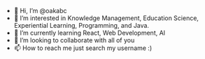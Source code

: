 - 👋 Hi, I’m @oakabc
- 👀 I’m interested in Knowledge Management, Education Science, Experiential Learning, Programming, and Java.
- 🌱 I’m currently learning React, Web Development, AI
- 💞️ I’m looking to collaborate with all of you
- 📫 How to reach me just search my username :)

<!---
oakabc/oakabc is a ✨ special ✨ repository because its `README.md` (this file) appears on your GitHub profile.
You can click the Preview link to take a look at your changes.
--->
